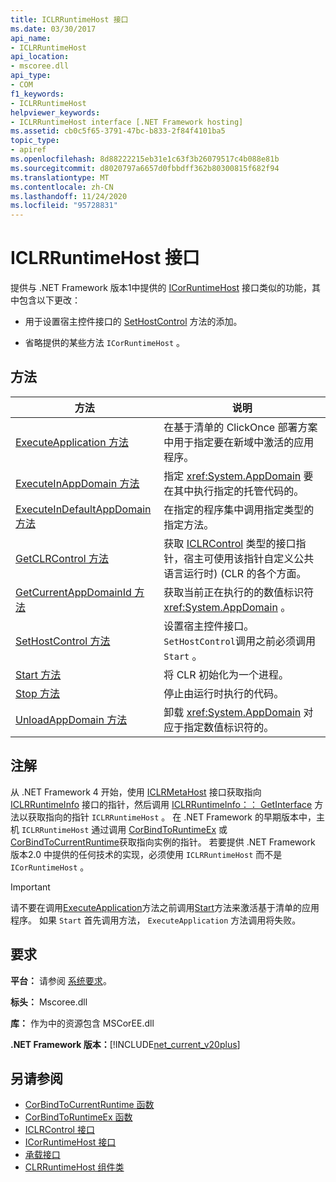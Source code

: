```yaml
---
title: ICLRRuntimeHost 接口
ms.date: 03/30/2017
api_name:
- ICLRRuntimeHost
api_location:
- mscoree.dll
api_type:
- COM
f1_keywords:
- ICLRRuntimeHost
helpviewer_keywords:
- ICLRRuntimeHost interface [.NET Framework hosting]
ms.assetid: cb0c5f65-3791-47bc-b833-2f84f4101ba5
topic_type:
- apiref
ms.openlocfilehash: 8d88222215eb31e1c63f3b26079517c4b088e81b
ms.sourcegitcommit: d8020797a6657d0fbbdff362b80300815f682f94
ms.translationtype: MT
ms.contentlocale: zh-CN
ms.lasthandoff: 11/24/2020
ms.locfileid: "95728831"
---
```

# <a name="iclrruntimehost-interface"></a>ICLRRuntimeHost 接口

提供与 .NET Framework 版本1中提供的 [ICorRuntimeHost](icorruntimehost-interface.md) 接口类似的功能，其中包含以下更改：  
  
- 用于设置宿主控件接口的 [SetHostControl](iclrruntimehost-sethostcontrol-method.md) 方法的添加。  
  
- 省略提供的某些方法 `ICorRuntimeHost` 。  
  
## <a name="methods"></a>方法  
  
|方法|说明|  
|------------|-----------------|  
|[ExecuteApplication 方法](iclrruntimehost-executeapplication-method.md)|在基于清单的 ClickOnce 部署方案中用于指定要在新域中激活的应用程序。|  
|[ExecuteInAppDomain 方法](iclrruntimehost-executeinappdomain-method.md)|指定 <xref:System.AppDomain> 要在其中执行指定的托管代码的。|  
|[ExecuteInDefaultAppDomain 方法](iclrruntimehost-executeindefaultappdomain-method.md)|在指定的程序集中调用指定类型的指定方法。|  
|[GetCLRControl 方法](iclrruntimehost-getclrcontrol-method.md)|获取 [ICLRControl](iclrcontrol-interface.md) 类型的接口指针，宿主可使用该指针自定义公共语言运行时)  (CLR 的各个方面。|  
|[GetCurrentAppDomainId 方法](iclrruntimehost-getcurrentappdomainid-method.md)|获取当前正在执行的的数值标识符 <xref:System.AppDomain> 。|  
|[SetHostControl 方法](iclrruntimehost-sethostcontrol-method.md)|设置宿主控件接口。 `SetHostControl`调用之前必须调用 `Start` 。|  
|[Start 方法](iclrruntimehost-start-method.md)|将 CLR 初始化为一个进程。|  
|[Stop 方法](iclrruntimehost-stop-method.md)|停止由运行时执行的代码。|  
|[UnloadAppDomain 方法](iclrruntimehost-unloadappdomain-method.md)|卸载 <xref:System.AppDomain> 对应于指定数值标识符的。|  
  
## <a name="remarks"></a>注解  

 从 .NET Framework 4 开始，使用 [ICLRMetaHost](iclrmetahost-interface.md) 接口获取指向 [ICLRRuntimeInfo](iclrruntimeinfo-interface.md) 接口的指针，然后调用 [ICLRRuntimeInfo：： GetInterface](iclrruntimeinfo-getinterface-method.md) 方法以获取指向的指针 `ICLRRuntimeHost` 。 在 .NET Framework 的早期版本中，主机 `ICLRRuntimeHost` 通过调用 [CorBindToRuntimeEx](corbindtoruntimeex-function.md) 或 [CorBindToCurrentRuntime](corbindtocurrentruntime-function.md)获取指向实例的指针。 若要提供 .NET Framework 版本2.0 中提供的任何技术的实现，必须使用 `ICLRRuntimeHost` 而不是 `ICorRuntimeHost` 。  
  
> [!IMPORTANT]
> 请不要在调用[ExecuteApplication](iclrruntimehost-executeapplication-method.md)方法之前调用[Start](iclrruntimehost-start-method.md)方法来激活基于清单的应用程序。 如果 `Start` 首先调用方法， `ExecuteApplication` 方法调用将失败。  
  
## <a name="requirements"></a>要求  

 **平台：** 请参阅 [系统要求](../../get-started/system-requirements.md)。  
  
 **标头：** Mscoree.dll  
  
 **库：** 作为中的资源包含 MSCorEE.dll  
  
 **.NET Framework 版本：**[!INCLUDE[net_current_v20plus](../../../../includes/net-current-v20plus-md.md)]  
  
## <a name="see-also"></a>另请参阅

- [CorBindToCurrentRuntime 函数](corbindtocurrentruntime-function.md)
- [CorBindToRuntimeEx 函数](corbindtoruntimeex-function.md)
- [ICLRControl 接口](iclrcontrol-interface.md)
- [ICorRuntimeHost 接口](icorruntimehost-interface.md)
- [承载接口](hosting-interfaces.md)
- [CLRRuntimeHost 组件类](clrruntimehost-coclass.md)
